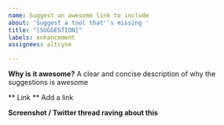 ```yaml
---
name: Suggest an awesome link to include
about: 'Suggest a tool that''s missing '
title: "[SUGGESTION]"
labels: enhancement
assignees: altryne

---
```


**Why is it awesome?**
A clear and concise description of why the suggestions is awesome

** Link **
Add a link

**Screenshot / Twitter thread raving about this**

